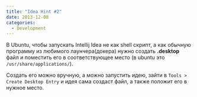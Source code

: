 ```yaml
---
title: "Idea Hint #2"
date: 2013-12-08
categories:
  - Development
---
```


В Ubuntu, чтобы запускать Intellij Idea не как shell скрипт, а как обычную программу из любимого лаунчера(докера) нужно создать **.desktop** файл и поместить его в соответствующее место (в ubuntu это `/usr/share/applications/`).

Создать его можно вручную, а можно запустить идею, зайти в `Tools > Create Desktop Entry` и идея сама создаст файл, а также положит его в нужное место.
